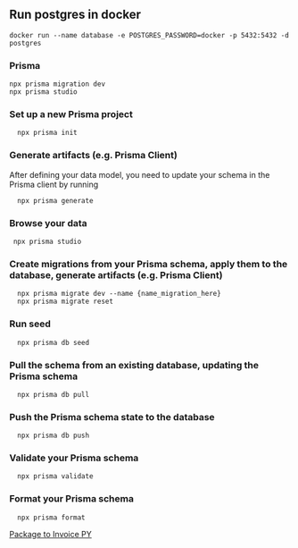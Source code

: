 ## Run postgres in docker

```
docker run --name database -e POSTGRES_PASSWORD=docker -p 5432:5432 -d postgres
```

### Prisma

```
npx prisma migration dev
npx prisma studio
```

### Set up a new Prisma project

```
  npx prisma init
```

### Generate artifacts (e.g. Prisma Client)

After defining your data model, you need to update your schema in the Prisma client by running

```
  npx prisma generate
```

### Browse your data

```
 npx prisma studio
```

### Create migrations from your Prisma schema, apply them to the database, generate artifacts (e.g. Prisma Client)

```
  npx prisma migrate dev --name {name_migration_here}
  npx prisma migrate reset
```

### Run seed

```
  npx prisma db seed
```

### Pull the schema from an existing database, updating the Prisma schema

```
  npx prisma db pull
```

### Push the Prisma schema state to the database

```
  npx prisma db push
```

### Validate your Prisma schema

```
  npx prisma validate
```

### Format your Prisma schema

```
  npx prisma format
```

[Package to Invoice PY](https://github.com/TIPS-SA/facturacionelectronicapy-xmlgen/tree/main)
